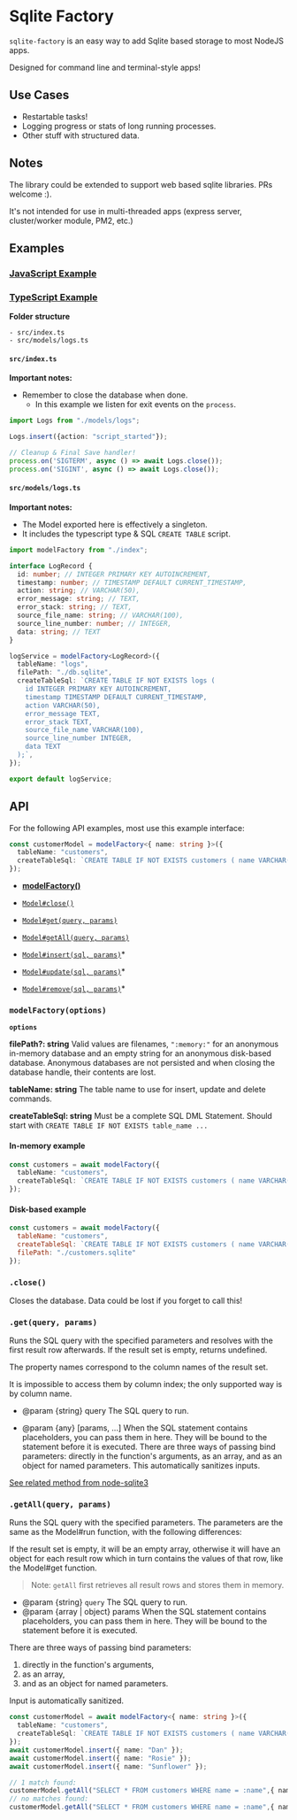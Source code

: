 # Sqlite Factory

`sqlite-factory` is an easy way to add Sqlite based storage to most NodeJS apps. 

Designed for command line and terminal-style apps!

## Use Cases

* Restartable tasks!
* Logging progress or stats of long running processes.
* Other stuff with structured data.

## Notes

The library could be extended to support web based sqlite libraries. PRs welcome :).

It's not intended for use in multi-threaded apps (express server, cluster/worker module, PM2, etc.)

## Examples

### [JavaScript Example](examples/javascript/README.md)

### [TypeScript Example](examples/typescript/README.md)

**Folder structure**

```
- src/index.ts
- src/models/logs.ts
```

#### `src/index.ts`

**Important notes:**

* Remember to close the database when done.
  * In this example we listen for exit events on the `process`.

```ts
import Logs from "./models/logs";

Logs.insert({action: "script_started"});

// Cleanup & Final Save handler!
process.on('SIGTERM', async () => await Logs.close());
process.on('SIGINT', async () => await Logs.close());
```

#### `src/models/logs.ts`

**Important notes:**

* The Model exported here is effectively a singleton.
* It includes the typescript type & SQL `CREATE TABLE` script.

```ts
import modelFactory from "./index";

interface LogRecord {
  id: number; // INTEGER PRIMARY KEY AUTOINCREMENT,
  timestamp: number; // TIMESTAMP DEFAULT CURRENT_TIMESTAMP,
  action: string; // VARCHAR(50),
  error_message: string; // TEXT,
  error_stack: string; // TEXT,
  source_file_name: string; // VARCHAR(100),
  source_line_number: number; // INTEGER,
  data: string; // TEXT
}

logService = modelFactory<LogRecord>({
  tableName: "logs",
  filePath: "./db.sqlite",
  createTableSql: `CREATE TABLE IF NOT EXISTS logs (
    id INTEGER PRIMARY KEY AUTOINCREMENT,
    timestamp TIMESTAMP DEFAULT CURRENT_TIMESTAMP,
    action VARCHAR(50),
    error_message TEXT,
    error_stack TEXT,
    source_file_name VARCHAR(100),
    source_line_number INTEGER,
    data TEXT
  );`,
});

export default logService;
```


## API

For the following API examples, most use this example interface:

```ts
const customerModel = modelFactory<{ name: string }>({
  tableName: "customers",
  createTableSql: `CREATE TABLE IF NOT EXISTS customers ( name VARCHAR(50) )`,
});
```

- [**modelFactory()**](#modelfactoryoptions)

- [`Model#close()`](#close)
- [`Model#get(query, params)`](#getquery-params)
- [`Model#getAll(query, params)`](#getallquery-params)
- [`Model#insert(sql, params)`](#insertquery-params)*
- [`Model#update(sql, params)`](#update-sql-params)*
- [`Model#remove(sql, params)`](#update-sql-params)*
  <!--
  - [ ] TODO: [Model#configure(option, value)](#configureoption-value)
  - [ ] TODO: [Model#run(sql, [param, ...])](#runsql-param)
  - [ ] TODO: [Model#each(sql, [param, ...], [complete])](#eachsql-param-complete) -->

### `modelFactory(options)`

**`options`**

**filePath?: string**
Valid values are filenames, `":memory:"` for an anonymous in-memory database and an empty string for an anonymous disk-based database. Anonymous databases are not persisted and when closing the database handle, their contents are lost.

**tableName: string**
The table name to use for insert, update and delete commands.

**createTableSql: string**
Must be a complete SQL DML Statement. Should start with `CREATE TABLE IF NOT EXISTS table_name ...`

#### In-memory example

```ts
const customers = await modelFactory({
  tableName: "customers",
  createTableSql: `CREATE TABLE IF NOT EXISTS customers ( name VARCHAR(50) )`,
});
```

#### Disk-based example

```js
const customers = await modelFactory({
  tableName: "customers",
  createTableSql: `CREATE TABLE IF NOT EXISTS customers ( name VARCHAR(50) )`,
  filePath: "./customers.sqlite"
});
```

### `.close()`

Closes the database.
Data could be lost if you forget to call this!

### `.get(query, params)`

Runs the SQL query with the specified parameters and resolves with the first result row afterwards. If the result set is empty, returns undefined.

The property names correspond to the column names of the result set.

It is impossible to access them by column index; the only supported way is by column name.

* @param {string} query The SQL query to run.

* @param {any} [params, ...] When the SQL statement contains placeholders, you can pass them in here. They will be bound to the statement before it is executed. There are three ways of passing bind parameters: directly in the function's arguments, as an array, and as an object for named parameters. This automatically sanitizes inputs.

[See related method from node-sqlite3](https://github.com/mapbox/node-sqlite3/wiki/API#databasegetsql-param--callback)


### `.getAll(query, params)`

Runs the SQL query with the specified parameters. The parameters are the same as the Model#run function, with the following differences:

If the result set is empty, it will be an empty array, otherwise it will have an object for each result row which in turn contains the values of that row, like the Model#get function.

> Note: `getAll` first retrieves all result rows and stores them in memory.

* @param {string} `query` The SQL query to run.
* @param {array | object} params When the SQL statement contains placeholders, you can pass them in here. They will be bound to the statement before it is executed. 

There are three ways of passing bind parameters:

1. directly in the function's arguments,
2. as an array, 
3. and as an object for named parameters.

Input is automatically sanitized.

```ts
const customerModel = await modelFactory<{ name: string }>({
  tableName: "customers",
  createTableSql: `CREATE TABLE IF NOT EXISTS customers ( name VARCHAR(50) )`,
});
await customerModel.insert({ name: "Dan" });
await customerModel.insert({ name: "Rosie" });
await customerModel.insert({ name: "Sunflower" });

// 1 match found:
customerModel.getAll("SELECT * FROM customers WHERE name = :name",{ name: "Dan" });
// no matches found:
customerModel.getAll("SELECT * FROM customers WHERE name = :name",{ name: "not in the table!" });

```
